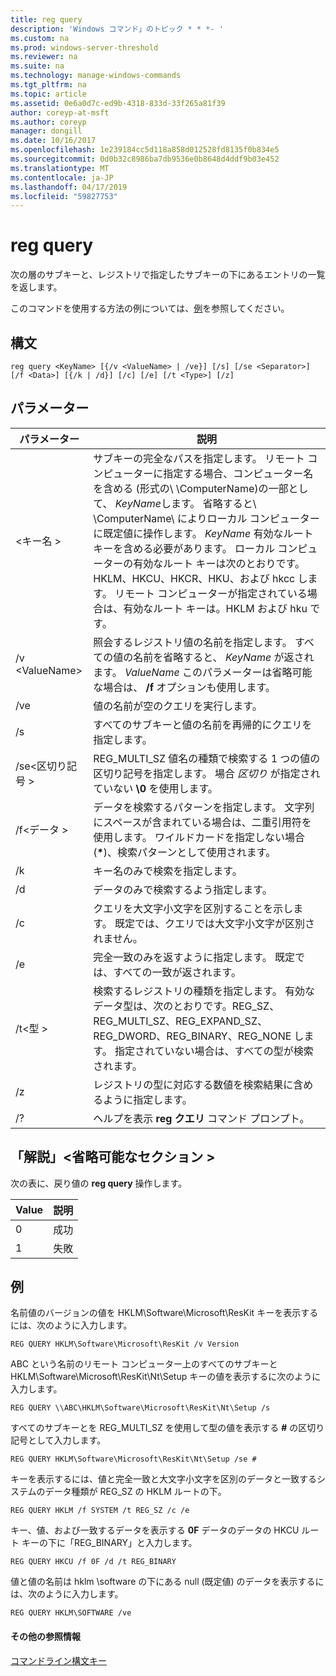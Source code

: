 ```yaml
---
title: reg query
description: 'Windows コマンド」のトピック * * *- '
ms.custom: na
ms.prod: windows-server-threshold
ms.reviewer: na
ms.suite: na
ms.technology: manage-windows-commands
ms.tgt_pltfrm: na
ms.topic: article
ms.assetid: 0e6a0d7c-ed9b-4318-833d-33f265a81f39
author: coreyp-at-msft
ms.author: coreyp
manager: dongill
ms.date: 10/16/2017
ms.openlocfilehash: 1e239184cc5d118a858d012528fd8135f0b834e5
ms.sourcegitcommit: 0d0b32c8986ba7db9536e0b8648d4ddf9b03e452
ms.translationtype: MT
ms.contentlocale: ja-JP
ms.lasthandoff: 04/17/2019
ms.locfileid: "59827753"
---
```

# <a name="reg-query"></a>reg query



次の層のサブキーと、レジストリで指定したサブキーの下にあるエントリの一覧を返します。

このコマンドを使用する方法の例については、[例](#BKMK_examples)を参照してください。

## <a name="syntax"></a>構文

```
reg query <KeyName> [{/v <ValueName> | /ve}] [/s] [/se <Separator>] [/f <Data>] [{/k | /d}] [/c] [/e] [/t <Type>] [/z]
```

## <a name="parameters"></a>パラメーター

|パラメーター|説明|
|---------|-----------|
|\<キー名 >|サブキーの完全なパスを指定します。 リモート コンピューターに指定する場合、コンピューター名を含める (形式の\\ \\ComputerName\)の一部として、 *KeyName*します。 省略すると\\ \\ComputerName\ によりローカル コンピューターに既定値に操作します。 *KeyName* 有効なルート キーを含める必要があります。 ローカル コンピューターの有効なルート キーは次のとおりです。HKLM、HKCU、HKCR、HKU、および hkcc します。 リモート コンピューターが指定されている場合は、有効なルート キーは。HKLM および hku です。|
|/v \<ValueName>|照会するレジストリ値の名前を指定します。 すべての値の名前を省略すると、 *KeyName* が返されます。 *ValueName* このパラメーターは省略可能な場合は、 **/f** オプションも使用します。|
|/ve|値の名前が空のクエリを実行します。|
|/s|すべてのサブキーと値の名前を再帰的にクエリを指定します。|
|/se\<区切り記号 >|REG_MULTI_SZ 値名の種類で検索する 1 つの値の区切り記号を指定します。 場合 *区切り* が指定されていない **\0** を使用します。|
|/f\<データ >|データを検索するパターンを指定します。 文字列にスペースが含まれている場合は、二重引用符を使用します。 ワイルドカードを指定しない場合 (**&#42;**)、検索パターンとして使用されます。|
|/k|キー名のみで検索を指定します。|
|/d|データのみで検索するよう指定します。|
|/c|クエリを大文字小文字を区別することを示します。 既定では、クエリでは大文字小文字が区別されません。|
|/e|完全一致のみを返すように指定します。 既定では、すべての一致が返されます。|
|/t\<型 >|検索するレジストリの種類を指定します。 有効なデータ型は、次のとおりです。REG_SZ、REG_MULTI_SZ、REG_EXPAND_SZ、REG_DWORD、REG_BINARY、REG_NONE します。 指定されていない場合は、すべての型が検索されます。|
|/z|レジストリの型に対応する数値を検索結果に含めるように指定します。|
|/?|ヘルプを表示 **reg クエリ** コマンド プロンプト。|

## <a name="remarks-optional-section"></a>「解説」\<省略可能なセクション >

次の表に、戻り値の **reg query** 操作します。

|Value|説明|
|-----|-----------|
|0|成功|
|1|失敗|

## <a name="BKMK_examples"></a>例

名前値のバージョンの値を HKLM\Software\Microsoft\ResKit キーを表示するには、次のように入力します。
```
REG QUERY HKLM\Software\Microsoft\ResKit /v Version
```
ABC という名前のリモート コンピューター上のすべてのサブキーと HKLM\Software\Microsoft\ResKit\Nt\Setup キーの値を表示するに次のように入力します。
```
REG QUERY \\ABC\HKLM\Software\Microsoft\ResKit\Nt\Setup /s
```
すべてのサブキーとを REG_MULTI_SZ を使用して型の値を表示する **#** の区切り記号として入力します。
```
REG QUERY HKLM\Software\Microsoft\ResKit\Nt\Setup /se #
```
キーを表示するには、値と完全一致と大文字小文字を区別のデータと一致するシステムのデータ種類が REG_SZ の HKLM ルートの下。
```
REG QUERY HKLM /f SYSTEM /t REG_SZ /c /e
```
キー、値、および一致するデータを表示する **0F** データのデータの HKCU ルート キーの下に「REG_BINARY」と入力します。
```
REG QUERY HKCU /f 0F /d /t REG_BINARY
```
値と値の名前は hklm \software の下にある null (既定値) のデータを表示するには、次のように入力します。
```
REG QUERY HKLM\SOFTWARE /ve
```

#### <a name="additional-references"></a>その他の参照情報

[コマンドライン構文キー](command-line-syntax-key.md)
